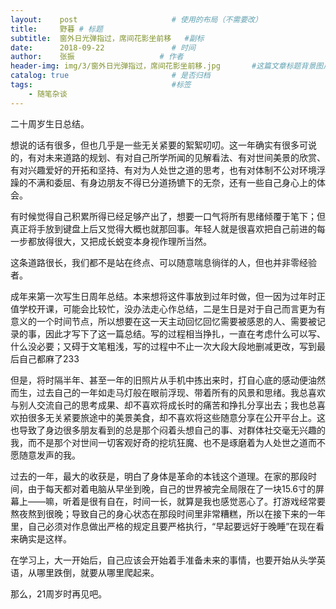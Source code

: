 ```yaml
---
layout:    post   				    # 使用的布局（不需要改）
title:     野暮 # 标题 
subtitle:  窗外日光弹指过，席间花影坐前移   #副标
date:      2018-09-22 				# 时间
author:    张振					# 作者
header-img: img/3/窗外日光弹指过，席间花影坐前移.jpg       #这篇文章标题背景图片
catalog: true 						# 是否归档
tags:								#标签
    - 随笔杂谈
---
```


二十周岁生日总结。

想说的话有很多，但也几乎是一些无关紧要的絮絮叨叨。这一年确实有很多可说的，有对未来道路的规划、有对自己所学所闻的见解看法、有对世间美景的欣赏、有对兴趣爱好的开拓和坚持、有对为人处世之道的思考，也有对体制不公对环境浮躁的不满和委屈、有身边朋友不得已分道扬镳下的无奈，还有一些自己身心上的体会。

有时候觉得自己积累所得已经足够产出了，想要一口气将所有思绪倾覆于笔下；但真正将手放到键盘上后又觉得大概也就那回事。年轻人就是很喜欢把自己前进的每一步都放得很大，又把成长蜕变本身视作理所当然。

这条道路很长，我们都不是站在终点、可以随意喘息徜徉的人，但也并非零经验者。

成年来第一次写生日周年总结。本来想将这件事放到过年时做，但一因为过年时正值学校开课，可能会比较忙，没办法走心作总结，二是生日是对于自己而言更为有意义的一个时间节点，所以想要在这一天主动回忆回忆需要被感恩的人、需要被记录的事，因此才写下了这一篇总结。写的过程相当挣扎，一直在考虑什么可以写、什么没必要；又碍于文笔粗浅，写的过程中不止一次大段大段地删减更改，写到最后自己都麻了233

但是，将时隔半年、甚至一年的旧照片从手机中拣出来时，打自心底的感动便油然而生，过去自己的一年如走马灯般在眼前浮现、带着所有的风景和思绪。我总喜欢与别人交流自己的思考成果、却不喜欢将成长时的痛苦和挣扎分享出去；我也总喜欢拍很多无关紧要旅途中的美景美食，却不喜欢将这些随意分享在公开平台上。这也导致了身边很多朋友看到的总是那个闷着头想自己的事、对群体社交毫无兴趣的我，而不是那个对世间一切客观好奇的挖坑狂魔、也不是琢磨着为人处世之道而不愿随意发声的我。

过去的一年，最大的收获是，明白了身体是革命的本钱这个道理。在家的那段时间，由于每天都对着电脑从早坐到晚，自己的世界被完全局限在了一块15.6寸的屏幕上——嘛，听着是很有自在，时间一长，就算是我也感觉恶心了。打游戏经常要熬夜熬到很晚；导致自己的身心状态在那段时间里非常糟糕，所以在接下来的一年里，自己必须对作息做出严格的规定且要严格执行，“早起要远好于晚睡”在现在看来确实是这样。

在学习上，大一开始后，自己应该会开始着手准备未来的事情，也要开始从头学英语，从哪里跌倒，就要从哪里爬起来。

那么，21周岁时再见吧。
